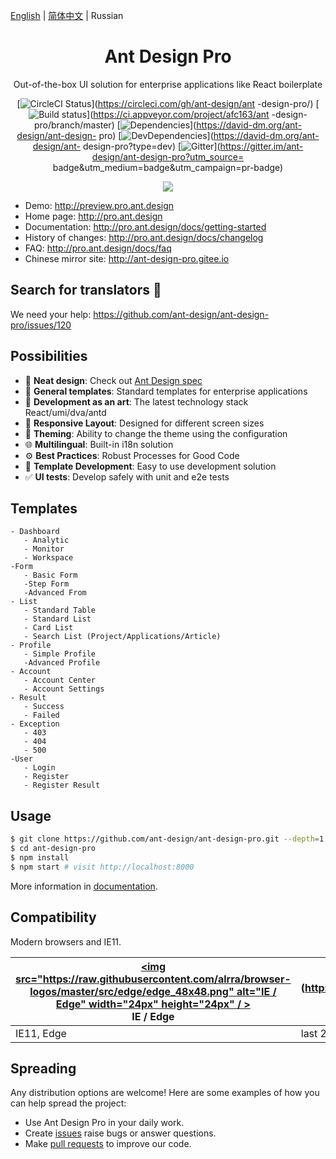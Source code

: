 [English](./README.md) | [简体中文](./README.zh-CN.md) | Russian

<h1 align="center">Ant Design Pro</h1>

<div align="center">

Out-of-the-box UI solution for enterprise applications like React boilerplate

[![CircleCI Status](https://circleci.com/gh/ant-design/ant-design-pro.svg?style=svg)](https://circleci.com/gh/ant-design/ant -design-pro/)
[![Build status](https://ci.appveyor.com/api/projects/status/67fxu2by3ibvqtat/branch/master?svg=true)](https://ci.appveyor.com/project/afc163/ant -design-pro/branch/master)
[![Dependencies](https://img.shields.io/david/ant-design/ant-design-pro.svg)](https://david-dm.org/ant-design/ant-design- pro)
[![DevDependencies](https://img.shields.io/david/dev/ant-design/ant-design-pro.svg)](https://david-dm.org/ant-design/ant- design-pro?type=dev)
[![Gitter](https://badges.gitter.im/ant-design/ant-design-pro.svg)](https://gitter.im/ant-design/ant-design-pro?utm_source= badge&utm_medium=badge&utm_campaign=pr-badge)

![](https://user-images.githubusercontent.com/8186664/44953195-581e3d80-aec4-11e8-8dcb-54b9db38ec11.png)

</div>

- Demo: http://preview.pro.ant.design
- Home page: http://pro.ant.design
- Documentation: http://pro.ant.design/docs/getting-started
- History of changes: http://pro.ant.design/docs/changelog
- FAQ: http://pro.ant.design/docs/faq
- Chinese mirror site: http://ant-design-pro.gitee.io

## Search for translators :loudspeaker:

We need your help: https://github.com/ant-design/ant-design-pro/issues/120

## Possibilities

- :gem: **Neat design**: Check out [Ant Design spec](http://ant.design/)
- :triangular_ruler: **General templates**: Standard templates for enterprise applications
- :rocket: **Development as an art**: The latest technology stack React/umi/dva/antd
- :iphone: **Responsive Layout**: Designed for different screen sizes
- :art: **Theming**: Ability to change the theme using the configuration
- :globe_with_meridians: **Multilingual**: Built-in i18n solution
- :gear: **Best Practices**: Robust Processes for Good Code
- :1234: **Template Development**: Easy to use development solution
- :white_check_mark: **UI tests**: Develop safely with unit and e2e tests

## Templates

```
- Dashboard
   - Analytic
   - Monitor
   - Workspace
-Form
   - Basic Form
   -Step Form
   -Advanced From
- List
   - Standard Table
   - Standard List
   - Card List
   - Search List (Project/Applications/Article)
- Profile
   - Simple Profile
   -Advanced Profile
- Account
   - Account Center
   - Account Settings
- Result
   - Success
   - Failed
- Exception
   - 403
   - 404
   - 500
-User
   - Login
   - Register
   - Register Result
```

## Usage

```bash
$ git clone https://github.com/ant-design/ant-design-pro.git --depth=1
$ cd ant-design-pro
$ npm install
$ npm start # visit http://localhost:8000
```

More information in [documentation](http://pro.ant.design/docs/getting-started).

## Compatibility

Modern browsers and IE11.

| [<img src="https://raw.githubusercontent.com/alrra/browser-logos/master/src/edge/edge_48x48.png" alt="IE / Edge" width="24px" height="24px" / >](http://godban.github.io/browsers-support-badges/)</br>IE / Edge | [<img src="https://raw.githubusercontent.com/alrra/browser-logos/master/src/firefox/firefox_48x48.png" alt="Firefox" width="24px" height="24px" />] (http://godban.github.io/browsers-support-badges/)</br>Firefox | [<img src="https://raw.githubusercontent.com/alrra/browser-logos/master/src/chrome/chrome_48x48.png" alt="Chrome" width="24px" height="24px" />] (http://godban.github.io/browsers-support-badges/)</br>Chrome | [<img src="https://raw.githubusercontent.com/alrra/browser-logos/master/src/safari/safari_48x48.png" alt="Safari" width="24px" height="24px" />] (http://godban.github.io/browsers-support-badges/)</br>Safari | [<img src="https://raw.githubusercontent.com/alrra/browser-logos/master/src/opera/opera_48x48.png" alt="Opera" width="24px" height="24px" />] (http://godban.github.io/browsers-support-badges/)</br>Opera |
| ---------------------------------------------------------------------------------------------------------------------------------------------------------------------------------------------------------------- | ------------------------------------------------------------------------------------------------------------------------------------------------------------------------------------------------------------------ | -------------------------------------------------------------------------------------------------------------------------------------------------------------------------------------------------------------- | -------------------------------------------------------------------------------------------------------------------------------------------------------------------------------------------------------------- | ---------------------------------------------------------------------------------------------------------------------------------------------------------------------------------------------------------- |
| IE11, Edge                                                                                                                                                                                                       | last 2 versions                                                                                                                                                                                                    | last 2 versions                                                                                                                                                                                                | last 2 versions                                                                                                                                                                                                | last 2 versions                                                                                                                                                                                            |

## Spreading

Any distribution options are welcome! Here are some examples of how you can help spread the project:

- Use Ant Design Pro in your daily work.
- Create [issues](http://github.com/ant-design/ant-design-pro/issues) raise bugs or answer questions.
- Make [pull requests](http://github.com/ant-design/ant-design-pro/pulls) to improve our code.
